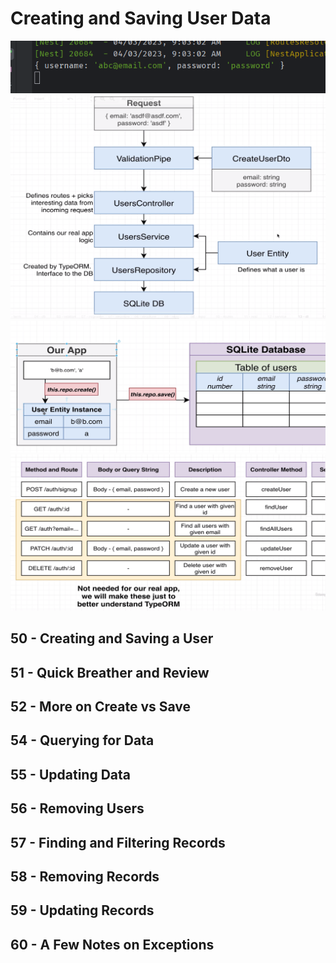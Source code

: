 # Creating and Saving User Data
![alt text](./Assets/images/set-01/97.png)
![alt text](./Assets/images/set-01/98.png)
![alt text](./Assets/images/set-01/99.png)
![alt text](./Assets/images/set-01/100.png)
## 50 - Creating and Saving a User
## 51 - Quick Breather and Review
## 52 - More on Create vs Save
## 54 - Querying for Data 
## 55 - Updating Data
## 56 - Removing Users
## 57 - Finding and Filtering Records
## 58 - Removing Records
## 59 - Updating Records
## 60 - A Few Notes on Exceptions
